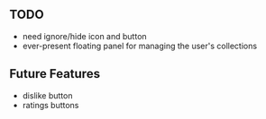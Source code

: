 ## TODO

- need ignore/hide icon and button
- ever-present floating panel for managing the user's collections

## Future Features

- dislike button
- ratings buttons
